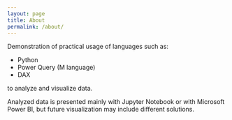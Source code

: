 ```yaml
---
layout: page
title: About
permalink: /about/
---
```


Demonstration of practical usage of languages such as:
- Python
- Power Query (M language)
- DAX

to analyze and visualize data.

Analyzed data is presented mainly with Jupyter Notebook or with Microsoft Power BI, but future visualization may include different solutions.

